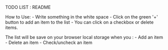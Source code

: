 TODO LIST : README

How to Use:
    - Write something in the white space
    - Click on the green '+' button to add an item to the list
    - You can click on a checkbox or delete items.

The list will be save on your browser local storage when you :
    - Add an item 
    - Delete an item 
    - Check/uncheck an item